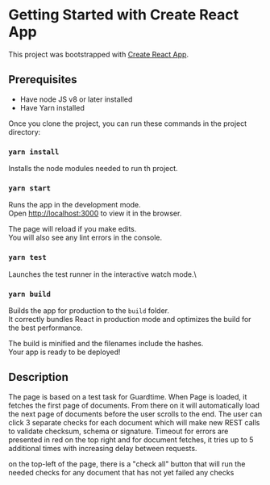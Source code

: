 # Getting Started with Create React App

This project was bootstrapped with [Create React App](https://github.com/facebook/create-react-app).

## Prerequisites

* Have node JS v8 or later installed
* Have Yarn installed

Once you clone the project, you can run these commands in the project directory:

### `yarn install`

Installs the node modules needed to run th project.

### `yarn start`

Runs the app in the development mode.\
Open [http://localhost:3000](http://localhost:3000) to view it in the browser.

The page will reload if you make edits.\
You will also see any lint errors in the console.

### `yarn test`

Launches the test runner in the interactive watch mode.\

### `yarn build`

Builds the app for production to the `build` folder.\
It correctly bundles React in production mode and optimizes the build for the best performance.

The build is minified and the filenames include the hashes.\
Your app is ready to be deployed!

## Description

The page is based on a test task for Guardtime. 
When Page is loaded, it fetches the first page of documents. From there on it will automatically load the next page of documents
before the user scrolls to the end.
The user can click 3 separate checks for each document which will make new REST calls to validate checksum, schema or signature. 
Timeout for errors are presented in red on the top right and for document fetches, it tries up to 5 additional times with increasing delay between requests.

on the top-left of the page, there is a "check all" button that will run the needed checks for any document that has not yet failed any checks

